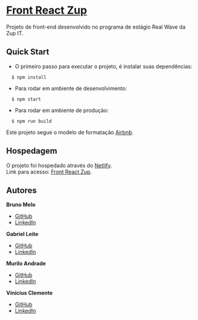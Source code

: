 # [Front React Zup](https://frontreactzup.netlify.com/)

Projeto de front-end desenvolvido no programa de estágio Real Wave da Zup IT.

## Quick Start
- O primeiro passo para executar o projeto, é instalar suas dependências: <br />
```
  $ npm install
```
- Para rodar em ambiente de desenvolvimento: <br />
```
  $ npm start 
```
- Para rodar em ambiente de produção: <br />
```
  $ npm run build 
```

Este  projeto segue o modelo de formatação [Airbnb](https://github.com/airbnb/javascript/tree/master/react).

## Hospedagem

O projeto foi hospedado através do [Netlify](https://www.netlify.com/). <br />
Link para acesso: [Front React Zup](https://frontreactzup.netlify.com/).
  
## Autores

**Bruno Melo**
  + [GitHub](https://github.com/brunomoreirazup)
  + [LinkedIn](https://www.linkedin.com/in/brunomelomoreira)
  
**Gabriel Leite**
  + [GitHub](https://github.com/gabrielleitezup)
  + [LinkedIn](https://www.linkedin.com/in/gabrielsleite)
  
**Murilo Andrade**
  + [GitHub](https://github.com/muriloandradezup)
  + [LinkedIn](https://www.linkedin.com/in/murilogandrade)
  
**Vinícius Clemente**
  + [GitHub](https://github.com/viniciussousazup)
  + [LinkedIn](https://www.linkedin.com/in/viniciuscsreis)
